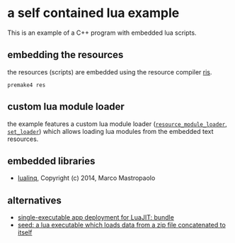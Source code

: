 a self contained lua example
============================

This is an example of a C++ program with embedded lua scripts.

embedding the resources
-----------------------

the resources (scripts) are embedded using the resource compiler [ris](https://github.com/d-led/ris).

```
premake4 res
```

custom lua module loader
------------------------
the example features a custom lua module loader ([`resource_module_loader`, `set_loader`](self_contained_lua_example.cpp)) which allows loading lua modules from the embedded text resources.

embedded libraries
------------------

- [lualinq](https://github.com/xanathar/lualinq.git), Copyright (c) 2014, Marco Mastropaolo


alternatives
------------

- [single-executable app deployment for LuaJIT: bundle](http://luapower.com/bundle)
- [seed: a lua executable which loads data from a zip file concatenated to itself](https://github.com/Chingliu/seed)
